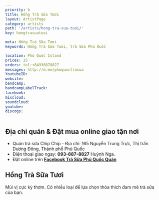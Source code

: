 ```yaml
---
priority: b
title: Hồng Trà Sữa Tươi
layout: ArtistPage
category: artists
path: '/artists/hong-tra-sua-tuoi/'
key: hongtrasuatuoi

meta: Hồng Trà Sữa Tươi
keywords: Hồng Trà Sữa Tươi, trà Sữa Phú Quốc

location: Phú Quốc Island
prices: 25
orders: tel:+84938878827
messages: http://m.me/phuquoctrasua
YoutubeID: 
website: 
bandcamp: 
bandcampLabelTrack: 
facebook: 
mixcloud: 
soundcloud: 
youtube: 
discogs: 
---
```


## Địa chỉ quán & Đặt mua online giao tận nơi

- Quán trà sữa Chip Chip - Địa chỉ: 165 Nguyễn Trung Trực, Thị trấn Dương Đông, Thành phố Phú Quốc
- Điện thoại giao ngay: **093-887-8827** Huỳnh Nga.
- Đặt online trên [**Facebook Trà Sữa Phú Quốc Quán**](https://www.facebook.com/phuquoctrasua)


## Hồng Trà Sữa Tươi

Mùi vị cực kỳ thơm. Có nhiều loại để lựa chọn thỏa thích đam mê trà sữa của bạn.